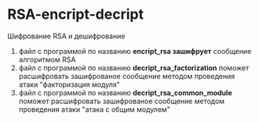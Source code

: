 # RSA-encript-decript
Шифрование RSA и дешифрование

1. файл с программой по названию **encript_rsa зашифрует** сообщение алгоритмом RSA
2. файл с программой по названию **decript_rsa_factorization** поможет расшифровать зашифрованое сообщение методом проведения атаки "факторизация модуля"
3. файл с программой по названию **decript_rsa_common_module** поможет расшифровать зашифрованое сообщение методом проведения атаки "атака с общим модулем"
